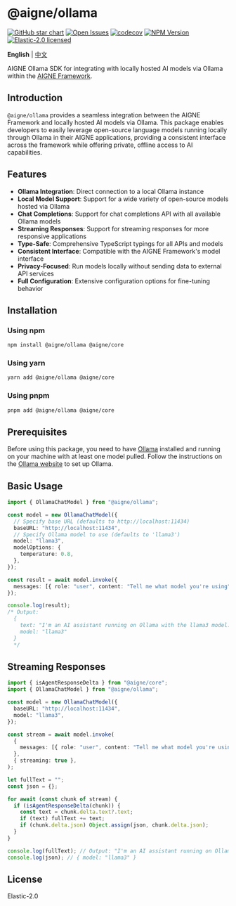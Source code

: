 # @aigne/ollama

[![GitHub star chart](https://img.shields.io/github/stars/AIGNE-io/aigne-framework?style=flat-square)](https://star-history.com/#AIGNE-io/aigne-framework)
[![Open Issues](https://img.shields.io/github/issues-raw/AIGNE-io/aigne-framework?style=flat-square)](https://github.com/AIGNE-io/aigne-framework/issues)
[![codecov](https://codecov.io/gh/AIGNE-io/aigne-framework/graph/badge.svg?token=DO07834RQL)](https://codecov.io/gh/AIGNE-io/aigne-framework)
[![NPM Version](https://img.shields.io/npm/v/@aigne/ollama)](https://www.npmjs.com/package/@aigne/ollama)
[![Elastic-2.0 licensed](https://img.shields.io/npm/l/@aigne/ollama)](https://github.com/AIGNE-io/aigne-framework/blob/main/LICENSE.md)

**English** | [中文](README.zh.md)

AIGNE Ollama SDK for integrating with locally hosted AI models via Ollama within the [AIGNE Framework](https://github.com/AIGNE-io/aigne-framework).

## Introduction

`@aigne/ollama` provides a seamless integration between the AIGNE Framework and locally hosted AI models via Ollama. This package enables developers to easily leverage open-source language models running locally through Ollama in their AIGNE applications, providing a consistent interface across the framework while offering private, offline access to AI capabilities.

## Features

* **Ollama Integration**: Direct connection to a local Ollama instance
* **Local Model Support**: Support for a wide variety of open-source models hosted via Ollama
* **Chat Completions**: Support for chat completions API with all available Ollama models
* **Streaming Responses**: Support for streaming responses for more responsive applications
* **Type-Safe**: Comprehensive TypeScript typings for all APIs and models
* **Consistent Interface**: Compatible with the AIGNE Framework's model interface
* **Privacy-Focused**: Run models locally without sending data to external API services
* **Full Configuration**: Extensive configuration options for fine-tuning behavior

## Installation

### Using npm

```bash
npm install @aigne/ollama @aigne/core
```

### Using yarn

```bash
yarn add @aigne/ollama @aigne/core
```

### Using pnpm

```bash
pnpm add @aigne/ollama @aigne/core
```

## Prerequisites

Before using this package, you need to have [Ollama](https://ollama.ai/) installed and running on your machine with at least one model pulled. Follow the instructions on the [Ollama website](https://ollama.ai/) to set up Ollama.

## Basic Usage

```typescript file="test/ollama-chat-model.test.ts" region="example-ollama-chat-model"
import { OllamaChatModel } from "@aigne/ollama";

const model = new OllamaChatModel({
  // Specify base URL (defaults to http://localhost:11434)
  baseURL: "http://localhost:11434",
  // Specify Ollama model to use (defaults to 'llama3')
  model: "llama3",
  modelOptions: {
    temperature: 0.8,
  },
});

const result = await model.invoke({
  messages: [{ role: "user", content: "Tell me what model you're using" }],
});

console.log(result);
/* Output:
  {
    text: "I'm an AI assistant running on Ollama with the llama3 model.",
    model: "llama3"
  }
  */
```

## Streaming Responses

```typescript file="test/ollama-chat-model.test.ts" region="example-ollama-chat-model-streaming"
import { isAgentResponseDelta } from "@aigne/core";
import { OllamaChatModel } from "@aigne/ollama";

const model = new OllamaChatModel({
  baseURL: "http://localhost:11434",
  model: "llama3",
});

const stream = await model.invoke(
  {
    messages: [{ role: "user", content: "Tell me what model you're using" }],
  },
  { streaming: true },
);

let fullText = "";
const json = {};

for await (const chunk of stream) {
  if (isAgentResponseDelta(chunk)) {
    const text = chunk.delta.text?.text;
    if (text) fullText += text;
    if (chunk.delta.json) Object.assign(json, chunk.delta.json);
  }
}

console.log(fullText); // Output: "I'm an AI assistant running on Ollama with the llama3 model."
console.log(json); // { model: "llama3" }
```

## License

Elastic-2.0

